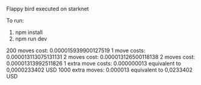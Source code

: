 Flappy bird executed on starknet

To run:
1) npm install
2) npm run dev

200  moves    cost: 0.000015939900127519
1    move    costs: 0.000013113075131131
2    moves    cost: 0.000013126500118138
2    moves    cost: 0.00001313992511826
1 extra move costs: 0.000000013 equivalent to 0,0000233402 USD
1000 extra   moves: 0.000013 equivalent to 0,0233402 USD

